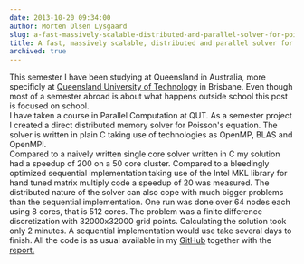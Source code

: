 ```yaml
---
date: 2013-10-20 09:34:00
author: Morten Olsen Lysgaard
slug: a-fast-massively-scalable-distributed-and-parallel-solver-for-poissons-equation
title: A fast, massively scalable, distributed and parallel solver for Poisson's equation
archived: true
---
```



This semester I have been studying at Queensland in Australia, more
specificly at [Queensland University of
Technology](http://www.qut.edu.au/) in Brisbane. Even though most of a
semester abroad is about what happens outside school this post is
focused on school.\
I have taken a course in Parallel Computation at QUT. As a semester
project I created a direct distributed memory solver for Poisson's
equation. The solver is written in plain C taking use of technologies as
OpenMP, BLAS and OpenMPI.\
Compared to a naively written single core solver written in C my
solution had a speedup of 200 on a 50 core cluster. Compared to a
bleedingly optimized sequential implementation taking use of the Intel
MKL library for hand tuned matrix multiply code a speedup of 20 was
measured. The distributed nature of the solver can also cope with much
bigger problems than the sequential implementation. One run was done
over 64 nodes each using 8 cores, that is 512 cores. The problem was a
finite difference discretization with 32000x32000 grid points.
Calculating the solution took only 2 minutes. A sequential
implementation would use take several days to finish. All the code is as
usual available in my [GitHub](https://github.com/molysgaard/poisson)
together with the
[report.](https://github.com/molysgaard/poisson/raw/master/README.pdf)
